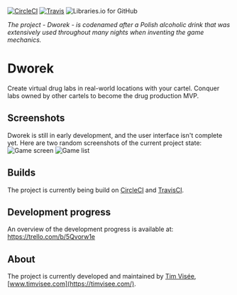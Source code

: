 [![CircleCI](https://img.shields.io/circleci/project/github/timvisee/Dworek.svg)](https://circleci.com/gh/timvisee/Dworek)
[![Travis](https://img.shields.io/travis/timvisee/Dworek.svg)](https://travis-ci.org/timvisee/Dworek)
![Libraries.io for GitHub](https://img.shields.io/librariesio/github/timvisee/Dworek.svg)

*The project - Dworek - is codenamed after a Polish alcoholic drink that was extensively used throughout many nights when inventing the game mechanics.*

# Dworek
Create virtual drug labs in real-world locations with your cartel.
Conquer labs owned by other cartels to become the drug production MVP.

## Screenshots
Dworek is still in early development, and the user interface isn't complete yet.
Here are two random screenshots of the current project state:  
![Game screen](https://raw.githubusercontent.com/timvisee/Dworek/master/res/screenshot/GameScreen.png)
![Game list](https://raw.githubusercontent.com/timvisee/Dworek/master/res/screenshot/GameList.png)

## Builds
The project is currently being build on [CircleCI](https://circleci.com/gh/timvisee/Dworek/) and [TravisCI](https://travis-ci.org/timvisee/Dworek).

## Development progress
An overview of the development progress is available at: https://trello.com/b/5Qvorw1e

## About
The project is currently developed and maintained by [Tim Visée](https://github.com/timvisee/), [www.timvisee.com](https://timvisee.com/).